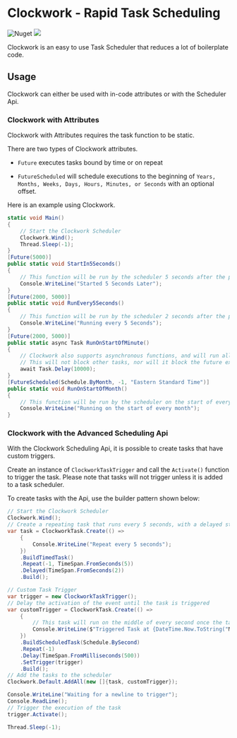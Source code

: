 # Clockwork - Rapid Task Scheduling

![Nuget](https://img.shields.io/nuget/v/Encodeous.clockwork) [![](https://img.shields.io/badge/View-Documentation-green)](https://encodeous.github.io/clockwork/index.html)

Clockwork is an easy to use Task Scheduler that reduces a lot of boilerplate code.

## Usage

Clockwork can either be used with in-code attributes or with the Scheduler Api.

### Clockwork with Attributes

Clockwork with Attributes requires the task function to be static.

There are two types of Clockwork attributes. 

- `Future` executes tasks bound by time or on repeat

- `FutureScheduled` will schedule executions to the beginning of `Years, Months, Weeks, Days, Hours, Minutes, or Seconds` with an optional offset.

Here is an example using Clockwork.

```c#
static void Main()
{
    // Start the Clockwork Scheduler
    Clockwork.Wind();
    Thread.Sleep(-1);
}
[Future(5000)]
public static void StartIn5Seconds()
{
    // This function will be run by the scheduler 5 seconds after the program starts
    Console.WriteLine("Started 5 Seconds Later");
}
[Future(2000, 5000)]
public static void RunEvery5Seconds()
{
    // This function will be run by the scheduler 2 seconds after the program starts, and will repeat every 5 seconds
    Console.WriteLine("Running every 5 Seconds");
}
[Future(2000, 5000)]
public static async Task RunOnStartOfMinute()
{
    // Clockwork also supports asynchronous functions, and will run all tasks in parallel
    // This will not block other tasks, nor will it block the future executions of the current task
    await Task.Delay(10000);
}
[FutureScheduled(Schedule.ByMonth, -1, "Eastern Standard Time")]
public static void RunOnStartOfMonth()
{
    // This function will be run by the scheduler on the start of every month in Eastern Standard Time
    Console.WriteLine("Running on the start of every month");
}
```

### Clockwork with the Advanced Scheduling Api

With the Clockwork Scheduling Api, it is possible to create tasks that have custom triggers.

Create an instance of `ClockworkTaskTrigger` and call the `Activate()` function to trigger the task. Please note that tasks will not trigger unless it is added to a task scheduler.

To create tasks with the Api, use the builder pattern shown below:

```c#
// Start the Clockwork Scheduler
Clockwork.Wind();
// Create a repeating task that runs every 5 seconds, with a delayed start of 2 seconds
var task = ClockworkTask.Create(() =>
    {
        Console.WriteLine("Repeat every 5 seconds");
    })
    .BuildTimedTask()
    .Repeat(-1, TimeSpan.FromSeconds(5))
    .Delayed(TimeSpan.FromSeconds(2))
    .Build();

// Custom Task Trigger
var trigger = new ClockworkTaskTrigger();
// Delay the activation of the event until the task is triggered
var customTrigger = ClockworkTask.Create(() =>
    {
        // This task will run on the middle of every second once the task is triggered and repeat indefinitely
        Console.WriteLine($"Triggered Task at {DateTime.Now.ToString("MMMM dd, yyyy hh:mm:ss.ffff tt")}");
    })
    .BuildScheduledTask(Schedule.BySecond)
    .Repeat(-1)
    .Delay(TimeSpan.FromMilliseconds(500))
    .SetTrigger(trigger)
    .Build();
// Add the tasks to the scheduler
Clockwork.Default.AddAll(new []{task, customTrigger});

Console.WriteLine("Waiting for a newline to trigger");
Console.ReadLine();
// Trigger the execution of the task
trigger.Activate();

Thread.Sleep(-1);
```